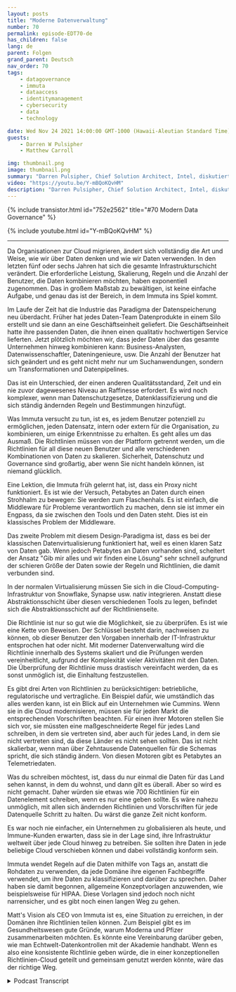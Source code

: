 ```yaml
---
layout: posts
title: "Moderne Datenverwaltung"
number: 70
permalink: episode-EDT70-de
has_children: false
lang: de
parent: Folgen
grand_parent: Deutsch
nav_order: 70
tags:
    - datagovernance
    - immuta
    - dataaccess
    - identitymanagement
    - cybersecurity
    - data
    - technology

date: Wed Nov 24 2021 14:00:00 GMT-1000 (Hawaii-Aleutian Standard Time)
guests:
    - Darren W Pulsipher
    - Matthew Carroll

img: thumbnail.png
image: thumbnail.png
summary: "Darren Pulsipher, Chief Solution Architect, Intel, diskutiert mit Matthew Carroll, CEO von Immuta, über die Realität und Zukunft der modernen Datenverwaltung."
video: "https://youtu.be/Y-mBQoKQvHM"
description: "Darren Pulsipher, Chief Solution Architect, Intel, diskutiert mit Matthew Carroll, CEO von Immuta, über die Realität und Zukunft der modernen Datenverwaltung."
---
```


<div>
{% include transistor.html id="752e2562" title="#70 Modern Data Governance" %}

{% include youtube.html id="Y-mBQoKQvHM" %}
</div>

---

Da Organisationen zur Cloud migrieren, ändert sich vollständig die Art und Weise, wie wir über Daten denken und wie wir Daten verwenden. In den letzten fünf oder sechs Jahren hat sich die gesamte Infrastrukturschicht verändert. Die erforderliche Leistung, Skalierung, Regeln und die Anzahl der Benutzer, die Daten kombinieren möchten, haben exponentiell zugenommen. Das in großem Maßstab zu bewältigen, ist keine einfache Aufgabe, und genau das ist der Bereich, in dem Immuta ins Spiel kommt.

Im Laufe der Zeit hat die Industrie das Paradigma der Datenspeicherung neu überdacht. Früher hat jedes Daten-Team Datenprodukte in einem Silo erstellt und sie dann an eine Geschäftseinheit geliefert. Die Geschäftseinheit hatte ihre passenden Daten, die ihnen einen qualitativ hochwertigen Service lieferten. Jetzt plötzlich möchten wir, dass jeder Daten über das gesamte Unternehmen hinweg kombinieren kann: Business-Analysten, Datenwissenschaftler, Dateningenieure, usw. Die Anzahl der Benutzer hat sich geändert und es geht nicht mehr nur um Suchanwendungen, sondern um Transformationen und Datenpipelines.

Das ist ein Unterschied, der einen anderen Qualitätsstandard, Zeit und ein nie zuvor dagewesenes Niveau an Raffinesse erfordert. Es wird noch komplexer, wenn man Datenschutzgesetze, Datenklassifizierung und die sich ständig ändernden Regeln und Bestimmungen hinzufügt.

Was Immuta versucht zu tun, ist es, es jedem Benutzer potenziell zu ermöglichen, jeden Datensatz, intern oder extern für die Organisation, zu kombinieren, um einige Erkenntnisse zu erhalten. Es geht alles um das Ausmaß. Die Richtlinien müssen von der Plattform getrennt werden, um die Richtlinien für all diese neuen Benutzer und alle verschiedenen Kombinationen von Daten zu skalieren. Sicherheit, Datenschutz und Governance sind großartig, aber wenn Sie nicht handeln können, ist niemand glücklich.

Eine Lektion, die Immuta früh gelernt hat, ist, dass ein Proxy nicht funktioniert. Es ist wie der Versuch, Petabytes an Daten durch einen Strohhalm zu bewegen: Sie werden zum Flaschenhals. Es ist einfach, die Middleware für Probleme verantwortlich zu machen, denn sie ist immer ein Engpass, da sie zwischen den Tools und den Daten steht. Dies ist ein klassisches Problem der Middleware.

Das zweite Problem mit diesem Design-Paradigma ist, dass es bei der klassischen Datenvirtualisierung funktioniert hat, weil es einen klaren Satz von Daten gab. Wenn jedoch Petabytes an Daten vorhanden sind, scheitert der Ansatz "Gib mir alles und wir finden eine Lösung" sehr schnell aufgrund der schieren Größe der Daten sowie der Regeln und Richtlinien, die damit verbunden sind.

In der normalen Virtualisierung müssen Sie sich in die Cloud-Computing-Infrastruktur von Snowflake, Synapse usw. nativ integrieren. Anstatt diese Abstraktionsschicht über diesen verschiedenen Tools zu legen, befindet sich die Abstraktionsschicht auf der Richtlinienseite.

Die Richtlinie ist nur so gut wie die Möglichkeit, sie zu überprüfen. Es ist wie eine Kette von Beweisen. Der Schlüssel besteht darin, nachweisen zu können, ob dieser Benutzer den Vorgaben innerhalb der IT-Infrastruktur entsprochen hat oder nicht. Mit moderner Datenverwaltung wird die Richtlinie innerhalb des Systems skaliert und die Prüfungen werden vereinheitlicht, aufgrund der Komplexität vieler Aktivitäten mit den Daten. Die Überprüfung der Richtlinie muss drastisch vereinfacht werden, da es sonst unmöglich ist, die Einhaltung festzustellen.

Es gibt drei Arten von Richtlinien zu berücksichtigen: betriebliche, regulatorische und vertragliche. Ein Beispiel dafür, wie umständlich das alles werden kann, ist ein Blick auf ein Unternehmen wie Cummins. Wenn sie in die Cloud modernisieren, müssen sie für jeden Markt die entsprechenden Vorschriften beachten. Für einen ihrer Motoren stellen Sie sich vor, sie müssten eine maßgeschneiderte Regel für jedes Land schreiben, in dem sie vertreten sind, aber auch für jedes Land, in dem sie nicht vertreten sind, da diese Länder es nicht sehen sollten. Das ist nicht skalierbar, wenn man über Zehntausende Datenquellen für die Schemas spricht, die sich ständig ändern. Von diesen Motoren gibt es Petabytes an Telemetriedaten.

Was du schreiben möchtest, ist, dass du nur einmal die Daten für das Land sehen kannst, in dem du wohnst, und dann gilt es überall. Aber so wird es nicht gemacht. Daher würden sie etwas wie 700 Richtlinien für ein Datenelement schreiben, wenn es nur eine geben sollte. Es wäre nahezu unmöglich, mit allen sich ändernden Richtlinien und Vorschriften für jede Datenquelle Schritt zu halten. Du wärst die ganze Zeit nicht konform.

Es war noch nie einfacher, ein Unternehmen zu globalisieren als heute, und Immune-Kunden erwarten, dass sie in der Lage sind, ihre Infrastruktur weltweit über jede Cloud hinweg zu betreiben. Sie sollten ihre Daten in jede beliebige Cloud verschieben können und dabei vollständig konform sein.

Immuta wendet Regeln auf die Daten mithilfe von Tags an, anstatt die Rohdaten zu verwenden, da jede Domäne ihre eigenen Fachbegriffe verwendet, um ihre Daten zu klassifizieren und darüber zu sprechen. Daher haben sie damit begonnen, allgemeine Konzeptvorlagen anzuwenden, wie beispielsweise für HIPAA. Diese Vorlagen sind jedoch noch nicht narrensicher, und es gibt noch einen langen Weg zu gehen.

Matt's Vision als CEO von Immuta ist es, eine Situation zu erreichen, in der Domänen ihre Richtlinien teilen können. Zum Beispiel gibt es im Gesundheitswesen gute Gründe, warum Moderna und Pfizer zusammenarbeiten möchten. Es könnte eine Vereinbarung darüber geben, wie man Echtwelt-Datenkontrollen mit der Akademie handhabt. Wenn es also eine konsistente Richtlinie geben würde, die in einer konzeptionellen Richtlinien-Cloud geteilt und gemeinsam genutzt werden könnte, wäre das der richtige Weg.



<details>
<summary> Podcast Transcript </summary>

<p></p>

</details>
